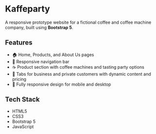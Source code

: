 # Kaffeparty

A responsive prototype website for a fictional coffee and coffee machine company, built using **Bootstrap 5**.

## Features

- 🏠 Home, Products, and About Us pages
- 🧭 Responsive navigation bar
- ☕ Product section with coffee machines and tasting party options
- 🎯 Tabs for business and private customers with dynamic content and pricing
- 📱 Fully responsive design for mobile and desktop

## Tech Stack

- HTML5
- CSS3
- Bootstrap 5
- JavaScript
